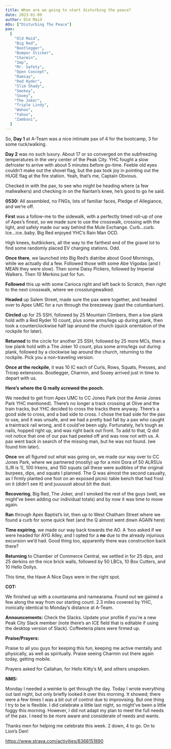 ```yaml
---
title: When are we going to start disturbing the peace?
date: 2023-01-09
author: Old Maid
AOs: ["Disturbing The Peace"]
pax:
  [
    "Old Maid",
    "Big Red",
    "Bootlegger",
    "Bumper Sticker",
    "Charmin",
    "Imp",
    "Mr. Safety",
    "Open Concept",
    "Ramsay",
    "Red Ryder",
    "Slim Shady",
    "Smokey",
    "Sooey",
    "The Joker",
    "Triple Lindy",
    "Wahoo",
    "Yahoo",
    "Zamboni",
  ]
---
```


So, **Day 1** at A-Team was a nice intimate pax of 4 for the bootcamp, 3 for some ruck/walking.

**Day 2** was no such luxury. About 17 or so converged on the subfreezing temperatures in the very center of the Peak City. YHC fought a slow defroster to arrive with about 5 minutes before go-time. Feeble old eyes couldn’t make out the shovel flag, but the pax took joy in pointing out the HUGE flag at the fire station. Yeah, that’s me, Captain Obvious.

Checked in with the pax, to see who might be heading where (a few mallwalkers) and checking in on the Nantan’s knee, he’s good to go he said.

**0530:** All assembled, no FNGs, lots of familiar faces, Pledge of Allegiance, and we’re off.

**First** was a follow-me to the sidewalk, with a perfectly timed roll-up of one of Apex’s finest, so we made sure to use the crosswalk, crossing with the light, and safely made our way behind the Mule Exchange. Curb…curb. Ice…ice..baby. Big Red enjoyed YHC’s Rain Man OCD.

High knees, buttkickers, all the way to the farthest end of the gravel lot to find some randomly placed EV charging stations. Odd.

**Once there**, we launched into Big Red’s diatribe about Good Mornings, while we actually did a few. Followed those with some Abe Vigodas (and I MEAN they were slow). Then some Daisy Pickers, followed by Imperial Walkers. Then 10 Merkins just for fun.

**Followed** this up with some Carioca right and left back to Scratch, then right to the next crosswalk, where we crosslungewalked.

**Headed** up Salem Street, made sure the pax were together, and headed over to Apex UMC for a run through the breezeway (past the columbarium).

**Circled** up for 25 SSH, followed by 25 Mountain Climbers, then a low plank hold with a Red Ryder 10 count, plus some arms/legs up during plank, then took a counterclockwise half lap around the church (quick orientation of the rockpile for later).

**Returned** to the circle for another 25 SSH, followed by 25 more MCs, then a low plank hold with a The Joker 10 count, plus some arms/legs out during plank, followed by a clockwise lap around the church, returning to the rockpile. Pick you a non-traveling version.

**Once at the rockpile**, it was 10 IC each of Curls, Rows, Squats, Presses, and Tricep extensions. Bootlegger, Charmin, and Sooey arrived just in time to depart with us.

**Here’s where the Q really screwed the pooch.**

We needed to get from Apex UMC to CC Jones Park (not the Annie Jones Park YHC mentioned). There’s no longer a track crossing at Olive and the train tracks, but YHC decided to cross the tracks there anyway. There’s a good side to cross, and a bad side to cross. I chose the bad side for the pax to use, and it was unsafe, and we had a pretty bad fall by a pax who caught a traintrack rail wrong, and it could’ve been ugly. Fortunately, he’s tough as nails, hopped right up, and was right back out front. To add to that, Q did not notice that one of our pax had peeled off and was now not with us. A pax went back in search of the missing man, but he was not found. (we found him later).

**Once** we all figured out what was going on, we made our way over to CC Jones Park, where we partnered (mostly) up for a mini Dora of 50 ALRSUs (L/R is 1), 100 Irkens, and 150 squats (all these were audibles of the original burpees, dips, and squats I planned. The Q was almost the second casualty, as I firmly planted one foot on an exposed picnic table bench that had frost on it (didn’t see it) and juuuuust about bit the dust.

**Recovering**, Big Red, The Joker, and I smoked the rest of the guys (well, we might’ve been adding our individual totals) and by now it was time to move again.

**Ran** through Apex Baptist’s lot, then up to West Chatham Street where we found a curb for some quick feet (and the Q almost went down AGAIN here)

**Time expiring**, we made our way back towards the AO. A ‘hoo asked if we were headed for AYG Alley, and I opted for a **no** due to the already injurious excursion we’d had. Good thing too, apparently there was construction back there?

**Returning** to Chamber of Commerce Central, we settled in for 25 dips, and 25 derkins on the nice brick walls, followed by 50 LBCs, 10 Box Cutters, and 10 Hello Dollys.

This time, the Have A Nice Days were in the right spot.

**COT:**

We finished up with a countarama and namearama. Found out we gained a few along the way from our starting count. 2.3 miles covered by YHC, ironically identical to Monday’s distance at A-Team.

**Announcements:** Check the Slacks. Update your profile if you’re a new Peak City Slack member (note there’s an ICE field that is editable if using the desktop version of Slack). Coffeeteria plans were firmed up.

**Praise/Prayers:**

Praise to all you guys for keeping this fun, keeping me active mentally and physically, as well as spiritually. Praise seeing Charmin out there again today, getting mobile.

Prayers asked for Callahan, for Hello Kitty’s M, and others unspoken.

**NMS:**

Monday I needed a weinke to get through the day. Today I wrote everything out last night, but only briefly looked it over this morning. It showed; there were a few times I was a bit out of control due to improvising. But one thing I try to be is flexible. I did celebrate a little last night, so might’ve been a little foggy this morning. However, I did not adapt my plan to meet the full needs of the pax. I need to be more aware and considerate of needs and wants.

Thanks men for helping me celebrate this week. 2 down, 4 to go. On to Lion’s Den!

https://www.strava.com/activities/8368151890
